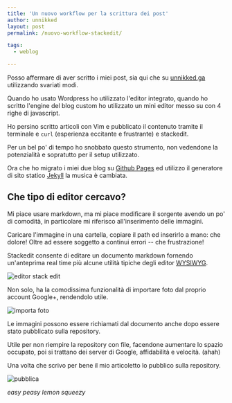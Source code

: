 ```yaml
---
title: 'Un nuovo workflow per la scrittura dei post'
author: unnikked
layout: post
permalink: /nuovo-workflow-stackedit/

tags:
  - weblog

---
```


Posso affermare di aver scritto i miei post, sia qui che su [unnikked.ga](https://unnikked.ga) utilizzando svariati modi. 

Quando ho usato Wordpress ho utilizzato l'editor integrato, quando ho scritto l'engine del blog custom ho utilizzato un mini editor messo su con 4 righe di javascript. 

Ho persino scritto articoli con Vim e pubblicato il contenuto tramite il terminale e `curl` (esperienza eccitante e frustrante) e stackedit. 

Per un bel po' di tempo ho snobbato questo strumento, non vedendone la potenzialità e sopratutto per il setup utilizzato. 

Ora che ho migrato i miei due blog su [Github Pages](https://pages.github.com/) ed utilizzo il generatore di sito statico [Jekyll](jekyllrb.com) la musica è cambiata. 

## Che tipo di editor cercavo?

Mi piace usare markdown, ma mi piace modificare il sorgente avendo un po' di comodità, in particolare mi riferisco all'inserimento delle immagini. 

Caricare l'immagine in una cartella, copiare il path ed inserirlo a mano: che dolore! Oltre ad essere soggetto a continui errori -- che frustrazione! 

Stackedit consente di editare un documento markdown fornendo un'anteprima real time più alcune utilità tipiche degli editor [WYSIWYG](https://it.wikipedia.org/wiki/WYSIWYG). 

![editor stack edit](https://lh3.googleusercontent.com/-QoBslZ1lYu0/VoRbtZqCteI/AAAAAAAAAJQ/hvrFPq75W_8/s0/Schermata+del+2015-12-30+23%253A32%253A31.png)

Non solo, ha la comodissima funzionalità di importare foto dal proprio account Google+, rendendolo utile. 

![importa foto](https://lh3.googleusercontent.com/-gIZrlZmFQSo/VoRcJF6irQI/AAAAAAAAAJc/HRoRQ0iTGi8/s0/Schermata+del+2015-12-30+23%253A32%253A49.png)

Le immagini possono essere richiamati dal documento anche dopo essere stato pubblicato sulla repository. 

Utile per non riempire la repository con file, facendone aumentare lo spazio occupato, poi si trattano dei server di Google, affidabilità e velocità. (ahah)

Una volta che scrivo per bene il mio articoletto lo pubblico sulla repository. 

![pubblica](https://lh3.googleusercontent.com/-Ay5n4JVabLg/VoRdKGZj8KI/AAAAAAAAAJs/cfclJZ1shuw/s0/Schermata+del+2015-12-30+23%253A39%253A16.png)

_easy peasy lemon squeezy_
